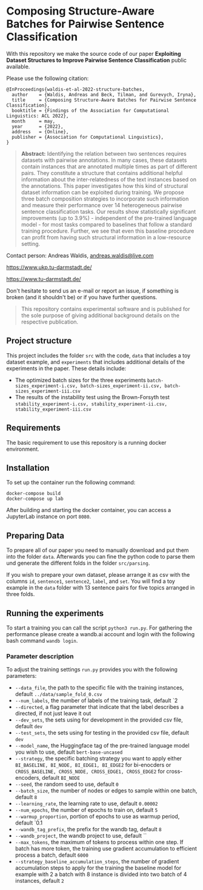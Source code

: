 # Composing Structure-Aware Batches for Pairwise Sentence Classification

With this repository we make the source code of our paper **Exploiting Dataset Structures to Improve Pairwise Sentence Classification** public available.

Please use the following citation:

```
@InProceedings{waldis-et-al-2022-structure-batches,
  author    = {Waldis, Andreas and Beck, Tilman, and Gurevych, Iryna},  
  title     = {Composing Structure-Aware Batches for Pairwise Sentence Classification},
  booktitle = {Findings of the Association for Computational Linguistics: ACL 2022},
  month     = may,
  year      = {2022},
  address   = {Online},
  publisher = {Association for Computational Linguistics},
}
```

> **Abstract:** Identifying the relation between two sentences requires datasets with pairwise annotations. In many cases, these datasets contain instances that are annotated multiple times as part of different pairs. They constitute a structure that contains additional helpful information about the inter-relatedness of the text instances based on the annotations. This paper investigates how this kind of structural dataset information can be exploited during training. We propose three batch composition strategies to incorporate such information and measure their performance over 14 heterogeneous pairwise sentence classification tasks. Our results show statistically significant improvements (up to 3.9%) - independent of the pre-trained language model - for most tasks compared to baselines that follow a standard training procedure. Further, we see that even this baseline procedure can profit from having such structural information in a low-resource setting.

Contact person: Andreas Waldis, andreas.waldis@live.com

https://www.ukp.tu-darmstadt.de/

https://www.tu-darmstadt.de/


Don't hesitate to send us an e-mail or report an issue, if something is broken (and it shouldn't be) or if you have further questions.

> This repository contains experimental software and is published for the sole purpose of giving additional background details on the respective publication.

## Project structure

This project includes the folder `src` with the code, `data` that includes a toy dataset example, and `experiments` that includes additional details of the experiments in the paper.
These details include:
* The optimized batch sizes for the three experiments `batch-sizes_experiment-i.csv, batch-sizes_experiment-ii.csv, batch-sizes_experiment-iii.csv`
* The results of the instability test using the Brown-Forsyth test `stability_experiment-i.csv, stability_experiment-ii.csv, stability_experiment-iii.csv`

## Requirements

The basic requirement to use this repository is a running docker environment.


## Installation

To set up the container run the following command:
```
docker-compose build
docker-compose up lab
```

After building and starting the docker container, you can access a JupyterLab instance on port `8080`.


## Preparing Data
To prepare all of our paper you need to manually download and put them into the folder `data`. Afterwards you can fine the python code to parse them und generate the different folds in the folder `src/parsing`.

If you wish to prepare your own dataset, please arrange it as csv with the columns `id`, `sentence1`, `sentence2`, `label`, and `set`. You will find a toy example in the `data` folder with 13 sentence pairs for five topics arranged in three folds.

## Running the experiments

To start a training you can call the script `python3 run.py`. For gathering the performance please create a wandb.ai account and login with the following bash command `wandb login`.

### Parameter description
To adjust the training settings `run.py` provides you with the following parameters:

* `--data_file`, the path to the specific file with the training instances, default `../data/sample_fold_0.csv`
* `--num_labels`, the number of labels of the training task, default `2
* `--directed`, a flag parameter that indicate that the label describes a directed, if not just leave it out
* `--dev_sets`, the sets using for development in the provided csv file, default `dev`
* `--test_sets`, the sets using for testing in the provided csv file, default `dev`
* `--model_name`, the Huggingface tag of the pre-trained language model you wish to use, default `bert-base-uncased`
* `--strategy`, the specific batching strategy you want to apply either `BI_BASELINE, BI_NODE, BI_EDGE1, BI_EDGE2` for bi-enocders or `CROSS_BASELINE, CROSS_NODE, CROSS_EDGE1, CROSS_EDGE2` for cross-encoders, default `BI_NODE`
* `--seed`, the random seed to use, default `0`
* `--batch_size`, the number of nodes or edges to sample within one batch, default `8`
* `--learning_rate`, the learning rate to use, default `0.00002`
* `--num_epochs`, the number of epochs to train on, default `5`
* `--warmup_proportion`, portion of epochs to use as warmup period, default `0.1
* `--wandb_tag_prefix`, the prefix for the wandb tag, default `8`
* `--wandb_project`, the wandb project to use, default ``
* `--max_tokens`, the maximum of tokens to process within one step. If batch has more token, the training use gradient accumulation to efficient process a batch, default `6000`
* `--strategy_baseline_accumulation_steps`, the number of gradient accumulation steps to apply for the training the baseline model for example with 2 a batch with 8 instance is divided into two batch of 4 instances, default `2`

